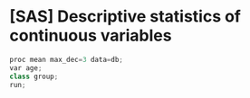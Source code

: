 # [SAS] Descriptive statistics of continuous variables
```python
proc mean max_dec=3 data=db;
var age;
class group;
run;
```
